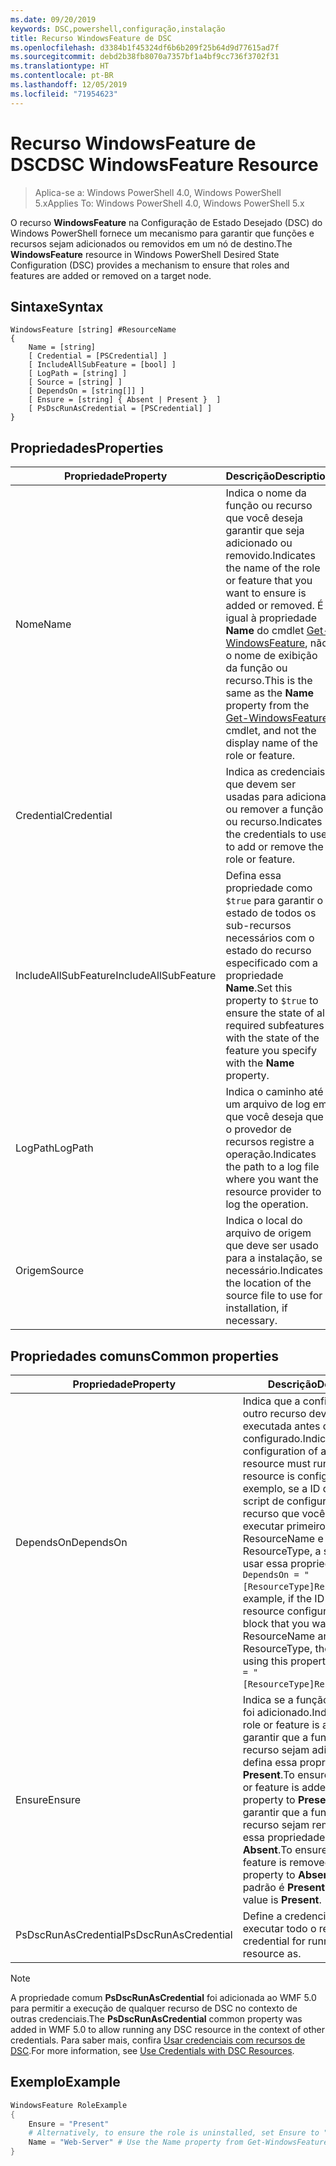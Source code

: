```yaml
---
ms.date: 09/20/2019
keywords: DSC,powershell,configuração,instalação
title: Recurso WindowsFeature de DSC
ms.openlocfilehash: d3384b1f45324df6b6b209f25b64d9d77615ad7f
ms.sourcegitcommit: debd2b38fb8070a7357bf1a4bf9cc736f3702f31
ms.translationtype: HT
ms.contentlocale: pt-BR
ms.lasthandoff: 12/05/2019
ms.locfileid: "71954623"
---
```

# <a name="dsc-windowsfeature-resource"></a><span data-ttu-id="7779e-103">Recurso WindowsFeature de DSC</span><span class="sxs-lookup"><span data-stu-id="7779e-103">DSC WindowsFeature Resource</span></span>

> <span data-ttu-id="7779e-104">Aplica-se a: Windows PowerShell 4.0, Windows PowerShell 5.x</span><span class="sxs-lookup"><span data-stu-id="7779e-104">Applies To: Windows PowerShell 4.0, Windows PowerShell 5.x</span></span>

<span data-ttu-id="7779e-105">O recurso **WindowsFeature** na Configuração de Estado Desejado (DSC) do Windows PowerShell fornece um mecanismo para garantir que funções e recursos sejam adicionados ou removidos em um nó de destino.</span><span class="sxs-lookup"><span data-stu-id="7779e-105">The **WindowsFeature** resource in Windows PowerShell Desired State Configuration (DSC) provides a mechanism to ensure that roles and features are added or removed on a target node.</span></span>

## <a name="syntax"></a><span data-ttu-id="7779e-106">Sintaxe</span><span class="sxs-lookup"><span data-stu-id="7779e-106">Syntax</span></span>

```Syntax
WindowsFeature [string] #ResourceName
{
    Name = [string]
    [ Credential = [PSCredential] ]
    [ IncludeAllSubFeature = [bool] ]
    [ LogPath = [string] ]
    [ Source = [string] ]
    [ DependsOn = [string[]] ]
    [ Ensure = [string] { Absent | Present }  ]
    [ PsDscRunAsCredential = [PSCredential] ]
}
```

## <a name="properties"></a><span data-ttu-id="7779e-107">Propriedades</span><span class="sxs-lookup"><span data-stu-id="7779e-107">Properties</span></span>

|<span data-ttu-id="7779e-108">Propriedade</span><span class="sxs-lookup"><span data-stu-id="7779e-108">Property</span></span> |<span data-ttu-id="7779e-109">Descrição</span><span class="sxs-lookup"><span data-stu-id="7779e-109">Description</span></span> |
|---|---|
|<span data-ttu-id="7779e-110">Nome</span><span class="sxs-lookup"><span data-stu-id="7779e-110">Name</span></span> |<span data-ttu-id="7779e-111">Indica o nome da função ou recurso que você deseja garantir que seja adicionado ou removido.</span><span class="sxs-lookup"><span data-stu-id="7779e-111">Indicates the name of the role or feature that you want to ensure is added or removed.</span></span> <span data-ttu-id="7779e-112">É igual à propriedade **Name** do cmdlet [Get-WindowsFeature](/powershell/module/servermanager/Get-WindowsFeature), não o nome de exibição da função ou recurso.</span><span class="sxs-lookup"><span data-stu-id="7779e-112">This is the same as the **Name** property from the [Get-WindowsFeature](/powershell/module/servermanager/Get-WindowsFeature) cmdlet, and not the display name of the role or feature.</span></span> |
|<span data-ttu-id="7779e-113">Credential</span><span class="sxs-lookup"><span data-stu-id="7779e-113">Credential</span></span> |<span data-ttu-id="7779e-114">Indica as credenciais que devem ser usadas para adicionar ou remover a função ou recurso.</span><span class="sxs-lookup"><span data-stu-id="7779e-114">Indicates the credentials to use to add or remove the role or feature.</span></span> |
|<span data-ttu-id="7779e-115">IncludeAllSubFeature</span><span class="sxs-lookup"><span data-stu-id="7779e-115">IncludeAllSubFeature</span></span> |<span data-ttu-id="7779e-116">Defina essa propriedade como `$true` para garantir o estado de todos os sub-recursos necessários com o estado do recurso especificado com a propriedade **Name**.</span><span class="sxs-lookup"><span data-stu-id="7779e-116">Set this property to `$true` to ensure the state of all required subfeatures with the state of the feature you specify with the **Name** property.</span></span> |
|<span data-ttu-id="7779e-117">LogPath</span><span class="sxs-lookup"><span data-stu-id="7779e-117">LogPath</span></span> |<span data-ttu-id="7779e-118">Indica o caminho até um arquivo de log em que você deseja que o provedor de recursos registre a operação.</span><span class="sxs-lookup"><span data-stu-id="7779e-118">Indicates the path to a log file where you want the resource provider to log the operation.</span></span> |
|<span data-ttu-id="7779e-119">Origem</span><span class="sxs-lookup"><span data-stu-id="7779e-119">Source</span></span> |<span data-ttu-id="7779e-120">Indica o local do arquivo de origem que deve ser usado para a instalação, se necessário.</span><span class="sxs-lookup"><span data-stu-id="7779e-120">Indicates the location of the source file to use for installation, if necessary.</span></span> |

## <a name="common-properties"></a><span data-ttu-id="7779e-121">Propriedades comuns</span><span class="sxs-lookup"><span data-stu-id="7779e-121">Common properties</span></span>

|<span data-ttu-id="7779e-122">Propriedade</span><span class="sxs-lookup"><span data-stu-id="7779e-122">Property</span></span> |<span data-ttu-id="7779e-123">Descrição</span><span class="sxs-lookup"><span data-stu-id="7779e-123">Description</span></span> |
|---|---|
|<span data-ttu-id="7779e-124">DependsOn</span><span class="sxs-lookup"><span data-stu-id="7779e-124">DependsOn</span></span> |<span data-ttu-id="7779e-125">Indica que a configuração de outro recurso deve ser executada antes de ele ser configurado.</span><span class="sxs-lookup"><span data-stu-id="7779e-125">Indicates that the configuration of another resource must run before this resource is configured.</span></span> <span data-ttu-id="7779e-126">Por exemplo, se a ID do bloco de script de configuração do recurso que você deseja executar primeiro for ResourceName e seu tipo for ResourceType, a sintaxe para usar essa propriedade será `DependsOn = "[ResourceType]ResourceName"`.</span><span class="sxs-lookup"><span data-stu-id="7779e-126">For example, if the ID of the resource configuration script block that you want to run first is ResourceName and its type is ResourceType, the syntax for using this property is `DependsOn = "[ResourceType]ResourceName"`.</span></span> |
|<span data-ttu-id="7779e-127">Ensure</span><span class="sxs-lookup"><span data-stu-id="7779e-127">Ensure</span></span> |<span data-ttu-id="7779e-128">Indica se a função ou o recurso foi adicionado.</span><span class="sxs-lookup"><span data-stu-id="7779e-128">Indicates if the role or feature is added.</span></span> <span data-ttu-id="7779e-129">Para garantir que a função ou o recurso sejam adicionados, defina essa propriedade como **Present**.</span><span class="sxs-lookup"><span data-stu-id="7779e-129">To ensure that the role or feature is added, set this property to **Present**.</span></span> <span data-ttu-id="7779e-130">Para garantir que a função ou o recurso sejam removidos, defina essa propriedade como **Absent**.</span><span class="sxs-lookup"><span data-stu-id="7779e-130">To ensure that the role or feature is removed, set the property to **Absent**.</span></span> <span data-ttu-id="7779e-131">O valor padrão é **Present**.</span><span class="sxs-lookup"><span data-stu-id="7779e-131">The default value is **Present**.</span></span> |
|<span data-ttu-id="7779e-132">PsDscRunAsCredential</span><span class="sxs-lookup"><span data-stu-id="7779e-132">PsDscRunAsCredential</span></span> |<span data-ttu-id="7779e-133">Define a credencial para executar todo o recurso.</span><span class="sxs-lookup"><span data-stu-id="7779e-133">Sets the credential for running the entire resource as.</span></span> |

> [!NOTE]
> <span data-ttu-id="7779e-134">A propriedade comum **PsDscRunAsCredential** foi adicionada ao WMF 5.0 para permitir a execução de qualquer recurso de DSC no contexto de outras credenciais.</span><span class="sxs-lookup"><span data-stu-id="7779e-134">The **PsDscRunAsCredential** common property was added in WMF 5.0 to allow running any DSC resource in the context of other credentials.</span></span> <span data-ttu-id="7779e-135">Para saber mais, confira [Usar credenciais com recursos de DSC](../../../configurations/runasuser.md).</span><span class="sxs-lookup"><span data-stu-id="7779e-135">For more information, see [Use Credentials with DSC Resources](../../../configurations/runasuser.md).</span></span>

## <a name="example"></a><span data-ttu-id="7779e-136">Exemplo</span><span class="sxs-lookup"><span data-stu-id="7779e-136">Example</span></span>

```powershell
WindowsFeature RoleExample
{
    Ensure = "Present"
    # Alternatively, to ensure the role is uninstalled, set Ensure to "Absent"
    Name = "Web-Server" # Use the Name property from Get-WindowsFeature
}
```